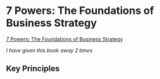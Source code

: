 # 7 Powers: The Foundations of Business Strategy
[7 Powers: The Foundations of Business Strategy](https://www.amazon.com/7-Powers-Foundations-Business-Strategy/dp/0998116319/)

_I have given this book away 2 times_
## Key Principles
### 
